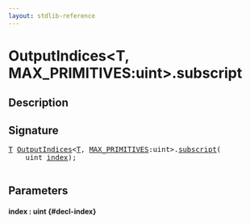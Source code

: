 ```yaml
---
layout: stdlib-reference
---
```


# OutputIndices\<T, MAX\_PRIMITIVES:uint\>\.subscript

## Description





## Signature 

<pre>
<a href="/stdlib-reference/types/OutputIndices/index#typeparam-T" class="code_type">T</a> <a href="/stdlib-reference/types/OutputIndices/index" class="code_type">OutputIndices</a>&lt;<a href="/stdlib-reference/types/OutputIndices/index#typeparam-T" class="code_type">T</a>, <a href="/stdlib-reference/types/OutputIndices/index#decl-MAX_PRIMITIVES" class="code_var">MAX_PRIMITIVES</a>:uint&gt;.<a href="/stdlib-reference/types/OutputIndices/subscript">subscript</a>(
    uint <a href="/stdlib-reference/types/OutputIndices/subscript#decl-index" class="code_param">index</a>);

</pre>

## Parameters

#### index  : uint {#decl-index}

